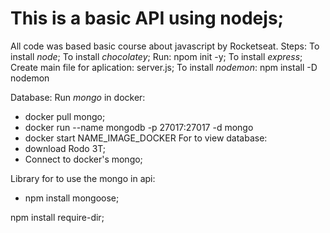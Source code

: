 # This is a basic API using nodejs;
All code was based basic course about javascript by Rocketseat.
Steps:
To install *node*;
To install *chocolatey*;
Run: npom init -y;
To install *express*;
Create main file for aplication: server.js;
To install *nodemon*: npm install -D nodemon

Database:
Run *mongo* in docker:
  - docker pull mongo;
  - docker run --name mongodb -p 27017:27017 -d mongo
  - docker start NAME_IMAGE_DOCKER
For to view database:
  - download Rodo 3T;
  - Connect to docker's mongo;

Library for to use the mongo in api:
  - npm install mongoose;

npm install require-dir;
